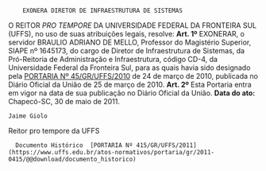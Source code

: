         EXONERA DIRETOR DE INFRAESTRUTURA DE SISTEMAS  

 O REITOR *PRO TEMPORE*  DA UNIVERSIDADE FEDERAL DA FRONTEIRA SUL (UFFS), no uso de suas atribuições legais, resolve:   **Art. 1º**  EXONERAR, o servidor BRAULIO ADRIANO DE MELLO, Professor do Magistério Superior, SIAPE nº 1645173, do cargo de Diretor de Infraestrutura de Sistemas, da Pró-Reitoria de Administração e Infraestrutura, código CD-4, da Universidade Federal da Fronteira Sul, para as quais havia sido designado pela [PORTARIA Nº 45/GR/UFFS/2010](https://www.uffs.edu.br/atos-normativos/portaria/gr/2010-0045) de 24 de março de 2010, publicada no Diário Oficial da União de 25 de março de 2010.   **Art. 2º**  Esta Portaria entra em vigor na data de sua publicação no Diário Oficial da União.        **Data do ato:** Chapecó-SC, 30 de maio de 2011.   
 

    Jaime Giolo    
 Reitor pro tempore da UFFS 

      Documento Histórico  [PORTARIA Nº 415/GR/UFFS/2011](https://www.uffs.edu.br/atos-normativos/portaria/gr/2011-0415/@@download/documento_historico)     
      